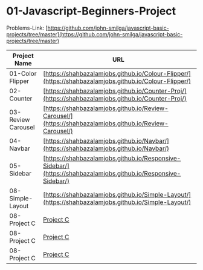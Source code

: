 # 01-Javascript-Beginners-Project

Problems-Link: [https://github.com/john-smilga/javascript-basic-projects/tree/master](https://github.com/john-smilga/javascript-basic-projects/tree/master)

| Project Name       | URL                           |
|--------------------|-------------------------------|
| 01-Color Flipper   | [https://shahbazalamjobs.github.io/Colour-Flipper/](https://shahbazalamjobs.github.io/Colour-Flipper/) |
| 02-Counter         | [https://shahbazalamjobs.github.io/Counter-Proj/](https://shahbazalamjobs.github.io/Counter-Proj/) |
| 03-Review Carousel | [https://shahbazalamjobs.github.io/Review-Carousel/](https://shahbazalamjobs.github.io/Review-Carousel/) |
| 04-Navbar          | [https://shahbazalamjobs.github.io/Navbar/](https://shahbazalamjobs.github.io/Navbar/) |
| 05-Sidebar         | [https://shahbazalamjobs.github.io/Responsive-Sidebar/](https://shahbazalamjobs.github.io/Responsive-Sidebar/) |
| 08-Simple-Layout   | [https://shahbazalamjobs.github.io/Simple-Layout/](https://shahbazalamjobs.github.io/Simple-Layout/) |
| 08-Project C       | [Project C](http://projectc.com) |
| 08-Project C       | [Project C](http://projectc.com) |
| 08-Project C       | [Project C](http://projectc.com) |
